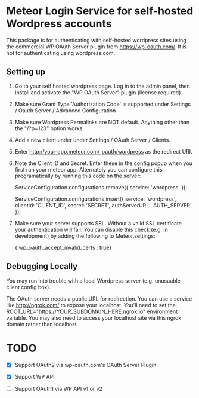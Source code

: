 Meteor Login Service for self-hosted Wordpress accounts
=======================================================

This package is for authenticating with self-hosted wordpress sites using the commercial WP OAuth Server plugin from <a href ="https://wp-oauth.com/" target="_blank">https://wp-oauth.com/</a>. It is not for authenticating using wordpress.com.

Setting up
----------

1. Go to your self hosted wordpress page. Log in to the admin panel, then install and activate the "WP OAuth Server" plugin (license required).

2. Make sure Grant Type 'Authorization Code' is supported under Settings / Oauth Server / Advanced Configuration

3. Make sure Wordpress Permalinks are NOT default. Anything other than the "/?p=123" option works.

3. Add a new client under under Settings / OAuth Server / Clients.
 
4. Enter http://your-app.meteor.com/_oauth/wordpress as the redirect URI.

5. Note the Client ID and Secret. Enter these in the config popup when you first run your meteor app. Alternately you can configure this programatically by running this code on the server:

    ServiceConfiguration.configurations.remove({
     service: 'wordpress'
    });
    
    ServiceConfiguration.configurations.insert({
     service: 'wordpress',
     clientId: 'CLIENT_ID',
     secret: 'SECRET',
     authServerURL: 'AUTH_SERVER'
    });

6. Make sure your server supports SSL. Without a valid SSL certificate your authentication will fail. You can disable this check (e.g. in development) by adding the following to Meteor.settings: 

    { wp_oauth_accept_invalid_certs : true}
    
## Debugging Locally

You may run into trouble with a local Wordpress server (e.g. unusuable client config box).

The OAuth server needs a public URL for redirection. You can use a service like http://ngrok.com/ to expose your localhost. You'll need to set the ROOT_URL="https://YOUR_SUBDOMAIN_HERE.ngrok.io" environment variable. You may also need to access your localhost site via this ngrok domain rather than localhost. 


TODO
====
- [x] Support OAuth2 via wp-oauth.com's OAuth Server Plugin
- [x] Support WP API
- [ ] Support OAuth1 via WP API v1 or v2

